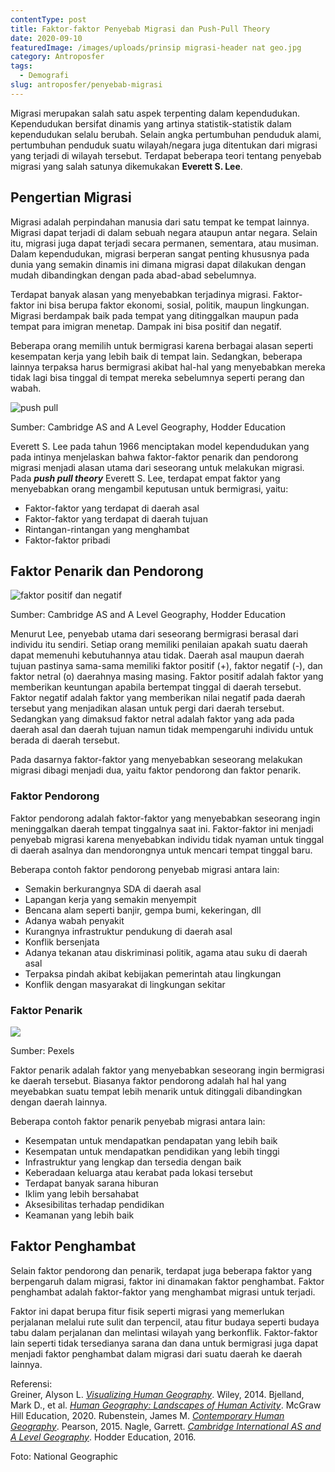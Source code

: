 ```yaml
---
contentType: post
title: Faktor-faktor Penyebab Migrasi dan Push-Pull Theory
date: 2020-09-10
featuredImage: /images/uploads/prinsip migrasi-header nat geo.jpg
category: Antroposfer
tags:
  - Demografi
slug: antroposfer/penyebab-migrasi
---
```


Migrasi merupakan salah satu aspek terpenting dalam kependudukan. Kependudukan bersifat dinamis yang artinya statistik-statistik dalam kependudukan selalu berubah. Selain angka pertumbuhan penduduk alami, pertumbuhan penduduk suatu wilayah/negara juga ditentukan dari migrasi yang terjadi di wilayah tersebut. Terdapat beberapa teori tentang penyebab migrasi yang salah satunya dikemukakan **Everett S. Lee**.

## Pengertian Migrasi

Migrasi adalah perpindahan manusia dari satu tempat ke tempat lainnya. Migrasi dapat terjadi di dalam sebuah negara ataupun antar negara. Selain itu, migrasi juga dapat terjadi secara permanen, sementara, atau musiman. Dalam kependudukan, migrasi berperan sangat penting khususnya pada dunia yang semakin dinamis ini dimana migrasi dapat dilakukan dengan mudah dibandingkan dengan pada abad-abad sebelumnya.

Terdapat banyak alasan yang menyebabkan terjadinya migrasi. Faktor-faktor ini bisa berupa faktor ekonomi, sosial, politik, maupun lingkungan. Migrasi berdampak baik pada tempat yang ditinggalkan maupun pada tempat para imigran menetap. Dampak ini bisa positif dan negatif.

Beberapa orang memilih untuk bermigrasi karena berbagai alasan seperti kesempatan kerja yang lebih baik di tempat lain. Sedangkan, beberapa lainnya terpaksa harus bermigrasi akibat hal-hal yang menyebabkan mereka tidak lagi bisa tinggal di tempat mereka sebelumnya seperti perang dan wabah.

![push pull](images/uploads/image-3.png)

Sumber: Cambridge AS and A Level Geography, Hodder Education

Everett S. Lee pada tahun 1966 menciptakan model kependudukan yang pada intinya menjelaskan bahwa faktor-faktor penarik dan pendorong migrasi menjadi alasan utama dari seseorang untuk melakukan migrasi. Pada **_push pull theory_** Everett S. Lee, terdapat empat faktor yang menyebabkan orang mengambil keputusan untuk bermigrasi, yaitu:

- Faktor-faktor yang terdapat di daerah asal
- Faktor-faktor yang terdapat di daerah tujuan
- Rintangan-rintangan yang menghambat
- Faktor-faktor pribadi

## Faktor Penarik dan Pendorong

![faktor positif dan negatif](images/uploads/image-4.png)

Sumber: Cambridge AS and A Level Geography, Hodder Education

Menurut Lee, penyebab utama dari seseorang bermigrasi berasal dari individu itu sendiri. Setiap orang memiliki penilaian apakah suatu daerah dapat memenuhi kebutuhannya atau tidak. Daerah asal maupun daerah tujuan pastinya sama-sama memiliki faktor positif (+), faktor negatif (-), dan faktor netral (o) daerahnya masing masing. Faktor positif adalah faktor yang memberikan keuntungan apabila bertempat tinggal di daerah tersebut. Faktor negatif adalah faktor yang memberikan nilai negatif pada daerah tersebut yang menjadikan alasan untuk pergi dari daerah tersebut. Sedangkan yang dimaksud faktor netral adalah faktor yang ada pada daerah asal dan daerah tujuan namun tidak mempengaruhi individu untuk berada di daerah tersebut.

Pada dasarnya faktor-faktor yang menyebabkan seseorang melakukan migrasi dibagi menjadi dua, yaitu faktor pendorong dan faktor penarik.

### Faktor Pendorong

Faktor pendorong adalah faktor-faktor yang menyebabkan seseorang ingin meninggalkan daerah tempat tinggalnya saat ini. Faktor-faktor ini menjadi penyebab migrasi karena menyebabkan individu tidak nyaman untuk tinggal di daerah asalnya dan mendorongnya untuk mencari tempat tinggal baru.

Beberapa contoh faktor pendorong penyebab migrasi antara lain:

- Semakin berkurangnya SDA di daerah asal
- Lapangan kerja yang semakin menyempit
- Bencana alam seperti banjir, gempa bumi, kekeringan, dll
- Adanya wabah penyakit
- Kurangnya infrastruktur pendukung di daerah asal
- Konflik bersenjata
- Adanya tekanan atau diskriminasi politik, agama atau suku di daerah asal
- Terpaksa pindah akibat kebijakan pemerintah atau lingkungan
- Konflik dengan masyarakat di lingkungan sekitar

### Faktor Penarik

![](images/uploads/image-1-1024x660.jpeg)

Sumber: Pexels

Faktor penarik adalah faktor yang menyebabkan seseorang ingin bermigrasi ke daerah tersebut. Biasanya faktor pendorong adalah hal hal yang meyebabkan suatu tempat lebih menarik untuk ditinggali dibandingkan dengan daerah lainnya.

Beberapa contoh faktor penarik penyebab migrasi antara lain:

- Kesempatan untuk mendapatkan pendapatan yang lebih baik
- Kesempatan untuk mendapatkan pendidikan yang lebih tinggi
- Infrastruktur yang lengkap dan tersedia dengan baik
- Keberadaan keluarga atau kerabat pada lokasi tersebut
- Terdapat banyak sarana hiburan
- Iklim yang lebih bersahabat
- Aksesibilitas terhadap pendidikan
- Keamanan yang lebih baik

## Faktor Penghambat

Selain faktor pendorong dan penarik, terdapat juga beberapa faktor yang berpengaruh dalam migrasi, faktor ini dinamakan faktor penghambat. Faktor penghambat adalah faktor-faktor yang menghambat migrasi untuk terjadi.

Faktor ini dapat berupa fitur fisik seperti migrasi yang memerlukan perjalanan melalui rute sulit dan terpencil, atau fitur budaya seperti budaya tabu dalam perjalanan dan melintasi wilayah yang berkonflik. Faktor-faktor lain seperti tidak tersedianya sarana dan dana untuk bermigrasi juga dapat menjadi faktor penghambat dalam migrasi dari suatu daerah ke daerah lainnya.

Referensi:  
Greiner, Alyson L. [_Visualizing Human Geography_](https://amzn.to/2WYRB4u). Wiley, 2014. 
Bjelland, Mark D., et al. [_Human Geography: Landscapes of Human Activity_](https://amzn.to/38OQPva). McGraw Hill Education, 2020. 
Rubenstein, James M. [_Contemporary Human Geography_](https://amzn.to/3d7G2h0). Pearson, 2015. 
Nagle, Garrett. [_Cambridge International AS and A Level Geography_](https://amzn.to/2zslj9e). Hodder Education, 2016.

Foto: National Geographic
